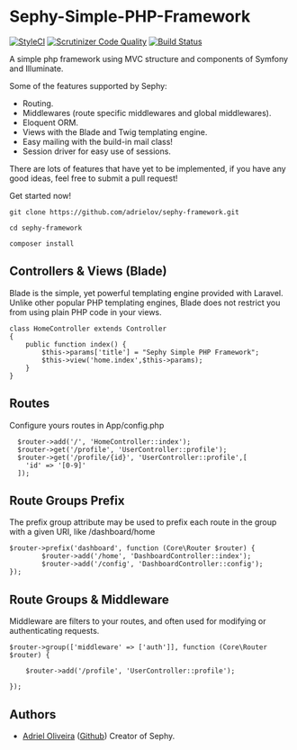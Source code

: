 # Sephy-Simple-PHP-Framework
[![StyleCI](https://styleci.io/repos/60484041/shield)](https://styleci.io/repos/60484041)
[![Scrutinizer Code Quality](https://scrutinizer-ci.com/g/sikamy/sephy-framework/badges/quality-score.png?b=master)](https://scrutinizer-ci.com/g/sikamy/sephy-framework/?branch=master)
[![Build Status](https://scrutinizer-ci.com/g/sikamy/sephy-framework/badges/build.png?b=master)](https://scrutinizer-ci.com/g/sikamy/sephy-framework/build-status/master)

A simple php framework using MVC structure and components of Symfony and Illuminate.

Some of the features supported by Sephy:

 * Routing.
 * Middlewares (route specific middlewares and global middlewares).
 * Eloquent ORM.
 * Views with the Blade and Twig templating engine.
 * Easy mailing with the build-in mail class!
 * Session driver for easy use of sessions.

There are lots of features that have yet to be implemented, if you have any good ideas, feel free to submit a pull request!

Get started now!
```
git clone https://github.com/adrielov/sephy-framework.git

cd sephy-framework

composer install
```

## Controllers & Views (Blade)
Blade is the simple, yet powerful templating engine provided with Laravel. Unlike other popular PHP templating engines, Blade does not restrict you from using plain PHP code in your views.
```
class HomeController extends Controller
{
	public function index() {
		$this->params['title'] = "Sephy Simple PHP Framework";
		$this->view('home.index',$this->params);
	}
}
```


## Routes
  Configure yours routes in App/config.php
```
  $router->add('/', 'HomeController::index');
  $router->get('/profile', 'UserController::profile');
  $router->get('/profile/{id}', 'UserController::profile',[
	'id' => '[0-9]'
  ]);

```
## Route Groups Prefix
The prefix group attribute may be used to prefix each route in the group with a given URI, like /dashboard/home
```
$router->prefix('dashboard', function (Core\Router $router) {
        $router->add('/home', 'DashboardController::index');
        $router->add('/config', 'DashboardController::config');
});
```
## Route Groups & Middleware
Middleware are filters to your routes, and often used for modifying or authenticating requests.
```
$router->group(['middleware' => ['auth']], function (Core\Router $router) {

    $router->add('/profile', 'UserController::profile');
    
});
```

## Authors

 * [Adriel Oliveira](http://adrielov.com.br) ([Github](https://github.com/adrielov)) Creator of Sephy.
